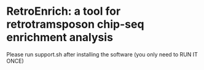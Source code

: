 # RetroEnrich: a tool for retrotramsposon chip-seq enrichment analysis
Please run support.sh after installing the software (you only need to RUN IT ONCE)